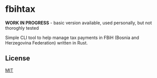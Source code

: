 # fbihtax

**WORK IN PROGRESS** - basic version available, used personally, but not thoroghly tested

Simple CLI tool to help manage tax payments in FBiH (Bosnia and Herzegovina Federation) written in Rust.

## License

[MIT](LICENSE)
